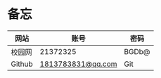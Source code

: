 # 备忘

| 网站   | 账号              | 密码  |
| ------ | ----------------- | ----- |
| 校园网 | 21372325          | BGDb@ |
| Github | 1813783831@qq.com | Git   |
